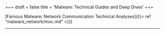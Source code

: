 +++
draft = false
title = 'Malware: Technical Guides and Deep Dives'
+++


[Famous Malware: Network Communication Technical Analyses]({{< ref "malware_network/moc.md" >}})

[//]: # ([Protocol Guides for C2/Covert Channel/Backdoors]&#40;{{< ref "protocol/moc.md" >}}&#41;)


___
